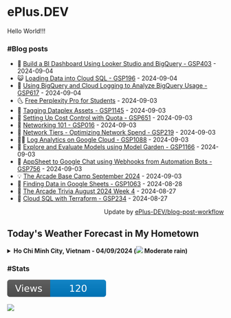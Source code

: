 # ePlus.DEV

Hello World!!!

### #Blog posts

- 🧰 [Build a BI Dashboard Using Looker Studio and BigQuery - GSP403](https://eplus.dev/build-a-bi-dashboard-using-looker-studio-and-bigquery-gsp403) - 2024-09-04 
- 😺 [Loading Data into Cloud SQL - GSP196](https://eplus.dev/loading-data-into-cloud-sql-gsp196) - 2024-09-04 
- 🗽 [Using BigQuery and Cloud Logging to Analyze BigQuery Usage - GSP617](https://eplus.dev/using-bigquery-and-cloud-logging-to-analyze-bigquery-usage-gsp617) - 2024-09-04 
- 🌜 [Free Perplexity Pro for Students](https://eplus.dev/free-perplexity-pro-for-students) - 2024-09-03 
- 📝 [Tagging Dataplex Assets - GSP1145](https://eplus.dev/tagging-dataplex-assets-gsp1145) - 2024-09-03 
- 🚀 [Setting Up Cost Control with Quota - GSP651](https://eplus.dev/setting-up-cost-control-with-quota-gsp651) - 2024-09-03 
- 💼 [Networking 101 - GSP016](https://eplus.dev/networking-101-gsp016) - 2024-09-03 
- 🦣 [Network Tiers - Optimizing Network Spend - GSP219](https://eplus.dev/network-tiers-optimizing-network-spend-gsp219) - 2024-09-03 
- 👨‍🏫 [Log Analytics on Google Cloud - GSP1088](https://eplus.dev/log-analytics-on-google-cloud-gsp1088) - 2024-09-03 
- 🔭 [Explore and Evaluate Models using Model Garden - GSP1166](https://eplus.dev/explore-and-evaluate-models-using-model-garden-gsp1166) - 2024-09-03 
- 🤡 [AppSheet to Google Chat using Webhooks from Automation Bots - GSP756](https://eplus.dev/appsheet-to-google-chat-using-webhooks-from-automation-bots-gsp756) - 2024-09-03 
- 💡 [The Arcade Base Camp September 2024](https://eplus.dev/the-arcade-base-camp-september-2024) - 2024-09-03 
- 🦣 [Finding Data in Google Sheets - GSP1063](https://eplus.dev/finding-data-in-google-sheets-gsp1063) - 2024-08-28 
- 💪 [The Arcade Trivia August 2024 Week 4](https://eplus.dev/the-arcade-trivia-august-2024-week-4) - 2024-08-27 
- 🤡 [Cloud SQL with Terraform - GSP234](https://eplus.dev/cloud-sql-with-terraform-gsp234) - 2024-08-27 


<div align="right">
    Update by <a target="_blank" href="https://github.com/ePlus-DEV/blog-post-workflow">ePlus-DEV/blog-post-workflow</a>
</div>


## Today's Weather Forecast in My Hometown



<details>
    <summary><b>Ho Chi Minh City, Vietnam - 04/09/2024 (<img src="https://cdn.weatherapi.com/weather/64x64/day/302.png" width="25" /> Moderate rain)</b>
    </summary>

    
<table>
    <tr>
        <th>Hour</th>
        <td>00:00</td><td>01:00</td><td>02:00</td><td>03:00</td><td>04:00</td><td>05:00</td><td>06:00</td><td>07:00</td><td>08:00</td><td>09:00</td><td>10:00</td><td>11:00</td><td>12:00</td><td>13:00</td><td>14:00</td><td>15:00</td><td>16:00</td><td>17:00</td><td>18:00</td><td>19:00</td><td>20:00</td><td>21:00</td><td>22:00</td><td>23:00</td>
    </tr>
    <tr>
        <th>Weather</th>
        <td><img src="https://cdn.weatherapi.com/weather/64x64/night/113.png"></img></td><td><img src="https://cdn.weatherapi.com/weather/64x64/night/116.png"></img></td><td><img src="https://cdn.weatherapi.com/weather/64x64/night/116.png"></img></td><td><img src="https://cdn.weatherapi.com/weather/64x64/night/116.png"></img></td><td><img src="https://cdn.weatherapi.com/weather/64x64/night/116.png"></img></td><td><img src="https://cdn.weatherapi.com/weather/64x64/night/116.png"></img></td><td><img src="https://cdn.weatherapi.com/weather/64x64/day/116.png"></img></td><td><img src="https://cdn.weatherapi.com/weather/64x64/day/116.png"></img></td><td><img src="https://cdn.weatherapi.com/weather/64x64/day/116.png"></img></td><td><img src="https://cdn.weatherapi.com/weather/64x64/day/176.png"></img></td><td><img src="https://cdn.weatherapi.com/weather/64x64/day/353.png"></img></td><td><img src="https://cdn.weatherapi.com/weather/64x64/day/353.png"></img></td><td><img src="https://cdn.weatherapi.com/weather/64x64/day/176.png"></img></td><td><img src="https://cdn.weatherapi.com/weather/64x64/day/353.png"></img></td><td><img src="https://cdn.weatherapi.com/weather/64x64/day/353.png"></img></td><td><img src="https://cdn.weatherapi.com/weather/64x64/day/353.png"></img></td><td><img src="https://cdn.weatherapi.com/weather/64x64/day/353.png"></img></td><td><img src="https://cdn.weatherapi.com/weather/64x64/day/176.png"></img></td><td><img src="https://cdn.weatherapi.com/weather/64x64/day/353.png"></img></td><td><img src="https://cdn.weatherapi.com/weather/64x64/night/353.png"></img></td><td><img src="https://cdn.weatherapi.com/weather/64x64/night/176.png"></img></td><td><img src="https://cdn.weatherapi.com/weather/64x64/night/113.png"></img></td><td><img src="https://cdn.weatherapi.com/weather/64x64/night/116.png"></img></td><td><img src="https://cdn.weatherapi.com/weather/64x64/night/116.png"></img></td>
    </tr>
    <tr>
        <th>Condition</th>
        <td width="200px">Clear </td><td width="200px">Partly Cloudy </td><td width="200px">Partly Cloudy </td><td width="200px">Partly Cloudy </td><td width="200px">Partly Cloudy </td><td width="200px">Partly Cloudy </td><td width="200px">Partly Cloudy </td><td width="200px">Partly Cloudy </td><td width="200px">Partly Cloudy </td><td width="200px">Patchy rain nearby</td><td width="200px">Light rain shower</td><td width="200px">Light rain shower</td><td width="200px">Patchy rain nearby</td><td width="200px">Light rain shower</td><td width="200px">Light rain shower</td><td width="200px">Light rain shower</td><td width="200px">Light rain shower</td><td width="200px">Patchy rain nearby</td><td width="200px">Light rain shower</td><td width="200px">Light rain shower</td><td width="200px">Patchy rain nearby</td><td width="200px">Clear </td><td width="200px">Partly Cloudy </td><td width="200px">Partly Cloudy </td>
    </tr>
    <tr>
        <th>Temperature</th>
        <td>25.3 °C</td><td>25.2 °C</td><td>25.1 °C</td><td>24.8 °C</td><td>25.1 °C</td><td>25.1 °C</td><td>25.2 °C</td><td>25.5 °C</td><td>26.2 °C</td><td>27.1 °C</td><td>26.7 °C</td><td>29.9 °C</td><td>31.1 °C</td><td>30.4 °C</td><td>28 °C</td><td>30.2 °C</td><td>27.4 °C</td><td>26.3 °C</td><td>25.8 °C</td><td>25.4 °C</td><td>25.5 °C</td><td>25.4 °C</td><td>25.4 °C</td><td>25.2 °C</td>
    </tr>
    <tr>
        <th>Wind</th>
        <td>7.6 kph</td><td>6.8 kph</td><td>7.6 kph</td><td>6.8 kph</td><td>7.6 kph</td><td>8.3 kph</td><td>7.6 kph</td><td>7.2 kph</td><td>10.8 kph</td><td>15.1 kph</td><td>14.8 kph</td><td>23.4 kph</td><td>25.9 kph</td><td>25.9 kph</td><td>23 kph</td><td>25.9 kph</td><td>18 kph</td><td>13 kph</td><td>9.4 kph</td><td>7.2 kph</td><td>5.8 kph</td><td>5.8 kph</td><td>6.8 kph</td><td>8.3 kph</td>
    </tr>
</table>


<div align="right">
    Updated at: 2024-09-04T08:42:24Z - by <a target="_blank"
        href="https://github.com/ePlus-DEV/weather-forecast">ePlus-DEV/weather-forecast</a>
</div>
</details>


### #Stats

[![Image of counter](https://github.com/ePlus-DEV/view-counter/blob/main/svg/685088620/badge.svg)](https://github.com/ePlus-DEV/view-counter/blob/main/readme/685088620/week.md)

![](https://komarev.com/ghpvc/?username=ePlus-DEV&style=for-the-badge)

